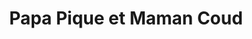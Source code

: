 ---
title: "Papa Pique et Maman Coud"
url: /saint-pierre-doleron/papa-pique-et-maman-coud/
shop: boutique
---
